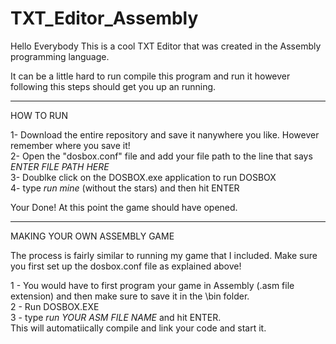 # TXT_Editor_Assembly

Hello Everybody This is a cool TXT Editor that was created in the Assembly programming language. 

It can be a little hard to run compile this program and run it however following this steps should get you up an running. 

------------------------------------------------------------------------------------------------------------------------------------
HOW TO RUN

1- Download the entire repository and save it nanywhere you like. However remember where you save it!  
2- Open the "dosbox.conf" file and add your file path to the line that says *ENTER FILE PATH HERE*  
3- Doublke click on the DOSBOX.exe application to run DOSBOX  
4- type *run mine* (without the stars) and then hit ENTER

Your Done! At this point the game should have opened. 

-------------------------------------------------------------------------------------------------------------------------------------
MAKING YOUR OWN ASSEMBLY GAME

The process is fairly similar to running my game that I included. Make sure you first set up the dosbox.conf file as explained above!

1 - You would have to first program your game in Assembly (.asm file extension) and then make sure to save it in the \bin folder.  
2 - Run DOSBOX.EXE  
3 - type *run *YOUR ASM FILE NAME** and hit ENTER.  
This will automatiically compile and link your code and start it.   
